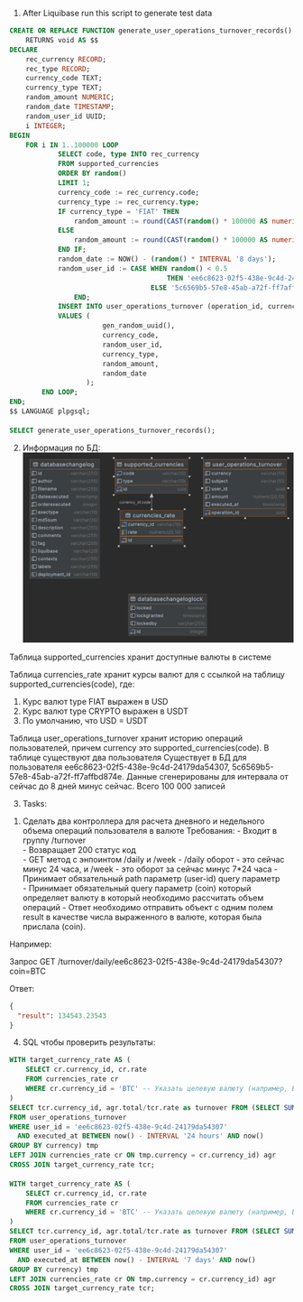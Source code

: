 1. After Liquibase run this script to generate test data

```sql
CREATE OR REPLACE FUNCTION generate_user_operations_turnover_records()
    RETURNS void AS $$
DECLARE
    rec_currency RECORD;
    rec_type RECORD;
    currency_code TEXT;
    currency_type TEXT;
    random_amount NUMERIC;
    random_date TIMESTAMP;
    random_user_id UUID;
    i INTEGER;
BEGIN
    FOR i IN 1..100000 LOOP
            SELECT code, type INTO rec_currency
            FROM supported_currencies
            ORDER BY random()
            LIMIT 1;
            currency_code := rec_currency.code;
            currency_type := rec_currency.type;
            IF currency_type = 'FIAT' THEN
                random_amount := round(CAST(random() * 100000 AS numeric), 2);
            ELSE
                random_amount := round(CAST(random() * 100000 AS numeric), 8);
            END IF;
            random_date := NOW() - (random() * INTERVAL '8 days');
            random_user_id := CASE WHEN random() < 0.5
                                       THEN 'ee6c8623-02f5-438e-9c4d-24179da54307'::UUID
                                   ELSE '5c6569b5-57e8-45ab-a72f-ff7affbd874e'::UUID
                END;
            INSERT INTO user_operations_turnover (operation_id, currency, user_id, subject, amount, executed_at)
            VALUES (
                       gen_random_uuid(),           
                       currency_code,               
                       random_user_id,              
                       currency_type,               
                       random_amount,               
                       random_date                  
                   );
        END LOOP;
END;
$$ LANGUAGE plpgsql;

SELECT generate_user_operations_turnover_records();
```

2. Информация по БД:
![currencies_rate.png](currencies_rate.png)

Таблица supported_currencies хранит доступные валюты в системе

Таблица currencies_rate хранит курсы валют для с ссылкой на таблицу supported_currencies(code), где:
1) Курс валют type FIAT выражен в USD
2) Курс валют type CRYPTO выражен в USDT
3) По умолчанию, что USD = USDT

Таблица user_operations_turnover хранит историю операций пользователей, причем currency это supported_currencies(code).
В таблице существуют два пользователя Существует в БД для пользователя ee6c8623-02f5-438e-9c4d-24179da54307, 5c6569b5-57e8-45ab-a72f-ff7affbd874e.
Данные сгенерированы для интервала от сейчас до 8 дней минус сейчас. Всего 100 000 записей

3. Tasks:
 1) Сделать два контроллера для расчета дневного и недельного объема операций пользователя в валюте
    Требования:
        - Входит в группу /turnover  
        - Возвращает 200 статус код  
        - GET метод с энпоинтом /daily и /week
        - /daily оборот - это сейчас минус 24 часа, и /week - это оборот за сейчас минус 7*24 часа
        - Принимает обязательный path параметр (user-id) query параметр  
        - Принимает обязательный query параметр (coin) который определяет валюту в который необходимо рассчитать объем операций
        - Ответ необходимо отправить объект с одним полем result в качестве числа выраженного в валюте, которая была прислала (coin).


Например:

Запрос GET /turnover/daily/ee6c8623-02f5-438e-9c4d-24179da54307?coin=BTC 

Ответ: 

```json
{
  "result": 134543.23543
}
```

4. SQL чтобы проверить результаты:

```sql
WITH target_currency_rate AS (
    SELECT cr.currency_id, cr.rate
    FROM currencies_rate cr
    WHERE cr.currency_id = 'BTC' -- Указать целевую валюту (например, BTC)
)
SELECT tcr.currency_id, agr.total/tcr.rate as turnover FROM (SELECT SUM(sum * cr.rate) as total FROM (SELECT currency, Sum(amount) as sum
FROM user_operations_turnover
WHERE user_id = 'ee6c8623-02f5-438e-9c4d-24179da54307'
  AND executed_at BETWEEN now() - INTERVAL '24 hours' AND now()
GROUP BY currency) tmp
LEFT JOIN currencies_rate cr ON tmp.currency = cr.currency_id) agr
CROSS JOIN target_currency_rate tcr;

WITH target_currency_rate AS (
    SELECT cr.currency_id, cr.rate
    FROM currencies_rate cr
    WHERE cr.currency_id = 'BTC' -- Указать целевую валюту (например, BTC)
)
SELECT tcr.currency_id, agr.total/tcr.rate as turnover FROM (SELECT SUM(sum * cr.rate) as total FROM (SELECT currency, Sum(amount) as sum
FROM user_operations_turnover
WHERE user_id = 'ee6c8623-02f5-438e-9c4d-24179da54307'
  AND executed_at BETWEEN now() - INTERVAL '7 days' AND now()
GROUP BY currency) tmp
LEFT JOIN currencies_rate cr ON tmp.currency = cr.currency_id) agr
CROSS JOIN target_currency_rate tcr;
```
